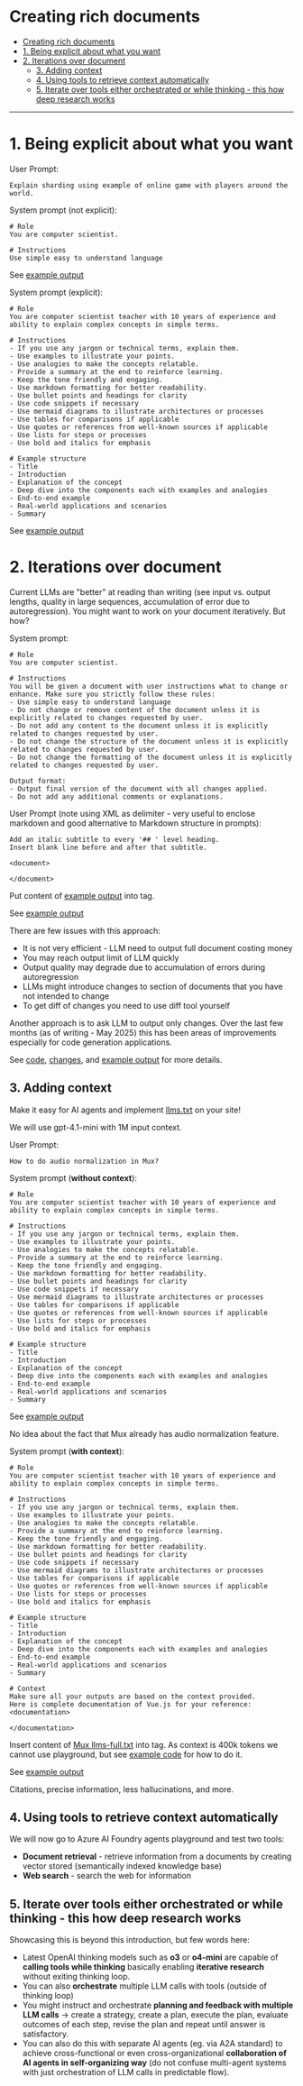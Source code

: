 # Creating rich documents
- [Creating rich documents](#creating-rich-documents)
- [1. Being explicit about what you want](#1-being-explicit-about-what-you-want)
- [2. Iterations over document](#2-iterations-over-document)
  - [3. Adding context](#3-adding-context)
  - [4. Using tools to retrieve context automatically](#4-using-tools-to-retrieve-context-automatically)
  - [5. Iterate over tools either orchestrated or while thinking - this how deep research works](#5-iterate-over-tools-either-orchestrated-or-while-thinking---this-how-deep-research-works)
---

# 1. Being explicit about what you want

User Prompt:

``` Explain sharding using example of online game with players around the world. ```


System prompt (not explicit):

```
# Role
You are computer scientist.

# Instructions
Use simple easy to understand language
```

See [example output](../outputs/document_implicit_prompt.md)

System prompt (explicit):

```
# Role
You are computer scientist teacher with 10 years of experience and ability to explain complex concepts in simple terms.

# Instructions
- If you use any jargon or technical terms, explain them.
- Use examples to illustrate your points.
- Use analogies to make the concepts relatable.
- Provide a summary at the end to reinforce learning.
- Keep the tone friendly and engaging.
- Use markdown formatting for better readability.
- Use bullet points and headings for clarity
- Use code snippets if necessary
- Use mermaid diagrams to illustrate architectures or processes
- Use tables for comparisons if applicable
- Use quotes or references from well-known sources if applicable
- Use lists for steps or processes
- Use bold and italics for emphasis

# Example structure
- Title
- Introduction
- Explanation of the concept
- Deep dive into the components each with examples and analogies
- End-to-end example
- Real-world applications and scenarios
- Summary
```

See [example output](../outputs/document_explicit_prompt.md)

# 2. Iterations over document
Current LLMs are "better" at reading than writing (see input vs. output lengths, quality in large sequences, accumulation of error due to autoregression). You might want to work on your document iteratively. But how?

System prompt:

```
# Role
You are computer scientist.

# Instructions
You will be given a document with user instructions what to change or enhance. Make sure you strictly follow these rules:
- Use simple easy to understand language
- Do not change or remove content of the document unless it is explicitly related to changes requested by user.
- Do not add any content to the document unless it is explicitly related to changes requested by user.
- Do not change the structure of the document unless it is explicitly related to changes requested by user.
- Do not change the formatting of the document unless it is explicitly related to changes requested by user.

Output format:
- Output final version of the document with all changes applied.
- Do not add any additional comments or explanations.
```

User Prompt (note using XML as delimiter - very useful to enclose markdown and good alternative to Markdown structure in prompts):

```
Add an italic subtitle to every '## ' level heading.
Insert blank line before and after that subtitle.

<document>

</document>
```

Put content of [example output](../outputs/document_explicit_prompt.md) into <document> tag.

See [example output](../outputs/document_iteration.md)

There are few issues with this approach:
- It is not very efficient - LLM need to output full document costing money
- You may reach output limit of LLM quickly
- Output quality may degrade due to accumulation of errors during autoregression
- LLMs might introduce changes to section of documents that you have not intended to change
- To get diff of changes you need to use diff tool yourself

Another approach is to ask LLM to output only changes. Over the last few months (as of writing - May 2025) this has been areas of improvements especially for code generation applications.

See [code](../utils/diff/main.py), [changes](../utils/diff/patch.json), and [example output](../utils/diff/output.md) for more details.

## 3. Adding context
Make it easy for AI agents and implement [llms.txt](https://llmstxt.org/) on your site!

We will use gpt-4.1-mini with 1M input context.

User Prompt:

``` How to do audio normalization in Mux? ```

System prompt (**without context**):

```
# Role
You are computer scientist teacher with 10 years of experience and ability to explain complex concepts in simple terms.

# Instructions
- If you use any jargon or technical terms, explain them.
- Use examples to illustrate your points.
- Use analogies to make the concepts relatable.
- Provide a summary at the end to reinforce learning.
- Keep the tone friendly and engaging.
- Use markdown formatting for better readability.
- Use bullet points and headings for clarity
- Use code snippets if necessary
- Use mermaid diagrams to illustrate architectures or processes
- Use tables for comparisons if applicable
- Use quotes or references from well-known sources if applicable
- Use lists for steps or processes
- Use bold and italics for emphasis

# Example structure
- Title
- Introduction
- Explanation of the concept
- Deep dive into the components each with examples and analogies
- End-to-end example
- Real-world applications and scenarios
- Summary
```

See [example output](../outputs/document_without_context.md)

No idea about the fact that Mux already has audio normalization feature.

System prompt (**with context**):

```
# Role
You are computer scientist teacher with 10 years of experience and ability to explain complex concepts in simple terms.

# Instructions
- If you use any jargon or technical terms, explain them.
- Use examples to illustrate your points.
- Use analogies to make the concepts relatable.
- Provide a summary at the end to reinforce learning.
- Keep the tone friendly and engaging.
- Use markdown formatting for better readability.
- Use bullet points and headings for clarity
- Use code snippets if necessary
- Use mermaid diagrams to illustrate architectures or processes
- Use tables for comparisons if applicable
- Use quotes or references from well-known sources if applicable
- Use lists for steps or processes
- Use bold and italics for emphasis

# Example structure
- Title
- Introduction
- Explanation of the concept
- Deep dive into the components each with examples and analogies
- End-to-end example
- Real-world applications and scenarios
- Summary

# Context
Make sure all your outputs are based on the context provided.
Here is complete documentation of Vue.js for your reference:
<documentation>

</documentation>
```

Insert content of [Mux llms-full.txt](https://www.mux.com/llms-full.txt) into <documentation> tag.
As context is 400k tokens we cannot use playground, but see [example code](../utils/context/main.py) for how to do it.

See [example output](../outputs/document_with_context.md)

Citations, precise information, less hallucinations, and more.

## 4. Using tools to retrieve context automatically
We will now go to Azure AI Foundry agents playground and test two tools:

- **Document retrieval** - retrieve information from a documents by creating vector stored (semantically indexed knowledge base)
- **Web search** - search the web for information

## 5. Iterate over tools either orchestrated or while thinking - this how deep research works
Showcasing this is beyond this introduction, but few words here:
- Latest OpenAI thinking models such as **o3** or **o4-mini** are capable of **calling tools while thinking** basically enabling **iterative research** without exiting thinking loop.
- You can also **orchestrate** multiple LLM calls with tools (outside of thinking loop)
- You might instruct and orchestrate **planning and feedback with multiple LLM calls** -> create a strategy, create a plan, execute the plan, evaluate outcomes of each step, revise the plan and repeat until answer is satisfactory.
- You can also do this with separate AI agents (eg. via A2A standard) to achieve cross-functional or even cross-organizational **collaboration of AI agents in self-organizing way** (do not confuse multi-agent systems with just orchestration of LLM calls in predictable flow).
